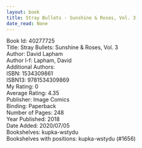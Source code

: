 ```yaml
---
layout: book
title: Stray Bullets - Sunshine & Roses, Vol. 3
date_read: None
---
```


Book Id: 40277725<br />
Title: Stray Bullets: Sunshine & Roses, Vol. 3<br />
Author: David Lapham<br />
Author l-f: Lapham, David<br />
Additional Authors: <br />
ISBN: 1534309861<br />
ISBN13: 9781534309869<br />
My Rating: 0<br />
Average Rating: 4.35<br />
Publisher: Image Comics<br />
Binding: Paperback<br />
Number of Pages: 248<br />
Year Published: 2018<br />
Date Added: 2020/07/05<br />
Bookshelves: kupka-wstydu<br />
Bookshelves with positions: kupka-wstydu (#1656)<br />

